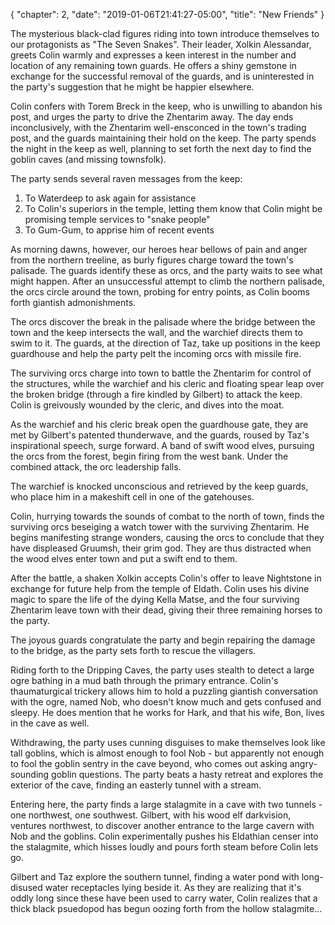 {
    "chapter": 2,
    "date": "2019-01-06T21:41:27-05:00",
    "title": "New Friends"
}

The mysterious black-clad figures riding into town introduce themselves to our protagonists as "The Seven Snakes". Their leader, Xolkin Alessandar, greets Colin warmly and expresses a keen interest in the number and location of any remaining town guards. He offers a shiny gemstone in exchange for the successful removal of the guards, and is uninterested in the party's suggestion that he might be happier elsewhere.

Colin confers with Torem Breck in the keep, who is unwilling to abandon his post, and urges the party to drive the Zhentarim away. The day ends inconclusively, with the Zhentarim well-ensconced in the town's trading post, and the guards maintaining their hold on the keep. The party spends the night in the keep as well, planning to set forth the next day to find the goblin caves (and missing townsfolk).

The party sends several raven messages from the keep:

1. To Waterdeep to ask again for assistance
2. To Colin's superiors in the temple, letting them know that Colin might be promising temple services to "snake people"
3. To Gum-Gum, to apprise him of recent events

As morning dawns, however, our heroes hear bellows of pain and anger from the northern treeline, as burly figures charge toward the town's palisade. The guards identify these as orcs, and the party waits to see what might happen. After an unsuccessful attempt to climb the northern palisade, the orcs circle around the town, probing for entry points, as Colin booms forth giantish admonishments.

The orcs discover the break in the palisade where the bridge between the town and the keep intersects the wall, and the warchief directs them to swim to it. The guards, at the direction of Taz, take up positions in the keep guardhouse and help the party pelt the incoming orcs with missile fire.

The surviving orcs charge into town to battle the Zhentarim for control of the structures, while the warchief and his cleric and floating spear leap over the broken bridge (through a fire kindled by Gilbert) to attack the keep. Colin is greivously wounded by the cleric, and dives into the moat.

As the warchief and his cleric break open the guardhouse gate, they are met by Gilbert's patented thunderwave, and the guards, roused by Taz's inspirational speech, surge forward. A band of swift wood elves, pursuing the orcs from the forest, begin firing from the west bank. Under the combined attack, the orc leadership falls.

The warchief is knocked unconscious and retrieved by the keep guards, who place him in a makeshift cell in one of the gatehouses.

Colin, hurrying towards the sounds of combat to the north of town, finds the surviving orcs beseiging a watch tower with the surviving Zhentarim. He begins manifesting strange wonders, causing the orcs to conclude that they have displeased Gruumsh, their grim god. They are thus distracted when the wood elves enter town and put a swift end to them.

After the battle, a shaken Xolkin accepts Colin's offer to leave Nightstone in exchange for future help from the temple of Eldath. Colin uses his divine magic to spare the life of the dying Kella Matse, and the four surviving Zhentarim leave town with their dead, giving their three remaining horses to the party.

The joyous guards congratulate the party and begin repairing the damage to the bridge, as the party sets forth to rescue the villagers.

Riding forth to the Dripping Caves, the party uses stealth to detect a large ogre bathing in a mud bath through the primary entrance. Colin's thaumaturgical trickery allows him to hold a puzzling giantish conversation with the ogre, named Nob, who doesn't know much and gets confused and sleepy. He does mention that he works for Hark, and that his wife, Bon, lives in the cave as well.

Withdrawing, the party uses cunning disguises to make themselves look like tall goblins, which is almost enough to fool Nob - but apparently not enough to fool the goblin sentry in the cave beyond, who comes out asking angry-sounding goblin questions. The party beats a hasty retreat and explores the exterior of the cave, finding an easterly tunnel with a stream.

Entering here, the party finds a large stalagmite in a cave with two tunnels - one northwest, one southwest. Gilbert, with his wood elf darkvision, ventures northwest, to discover another entrance to the large cavern with Nob and the goblins. Colin experimentally pushes his Eldathian censer into the stalagmite, which hisses loudly and pours forth steam before Colin lets go.

Gilbert and Taz explore the southern tunnel, finding a water pond with long-disused water receptacles lying beside it. As they are realizing that it's oddly long since these have been used to carry water, Colin realizes that a thick black psuedopod has begun oozing forth from the hollow stalagmite...
